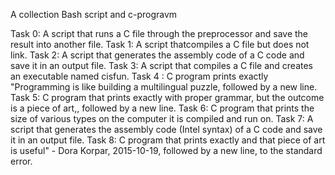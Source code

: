 A collection Bash script and c-progravm

Task 0: A script that runs a C file through the preprocessor and save the result into another file.
Task 1: A script thatcompiles a C file but does not link.
Task 2: A script that  generates the assembly code of a C code and save it in an output file.
Task 3: A script that compiles a C file and creates an executable named cisfun.
Task 4 	: C program prints exactly "Programming is like building a multilingual puzzle, followed by a new line.
Task 5: C program that prints exactly with proper grammar, but the outcome is a piece of art,, followed by a new line.
Task 6: C program that prints the size of various types on the computer it is compiled and run on.
Task 7: A script that generates the assembly code (Intel syntax) of a C code and save it in an output file.
Task 8: C program that prints exactly and that piece of art is useful" - Dora Korpar, 2015-10-19, followed by a new line, to the standard error.
